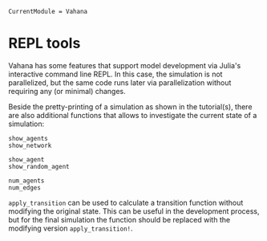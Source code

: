 ```@meta
CurrentModule = Vahana
```

# REPL tools

Vahana has some features that support model development via Julia's
interactive command line REPL. In this case, the simulation is not
parallelized, but the same code runs later via parallelization without
requiring any (or minimal) changes.

Beside the pretty-printing of a simulation as shown in the
tutorial(s), there are also additional functions that allows to
investigate the current state of a simulation:

```@docs
show_agents
show_network

show_agent
show_random_agent

num_agents
num_edges
```

`apply_transition` can be used to calculate a transition function
without modifying the original state. This can be useful in the
development process, but for the final simulation the function should
be replaced with the modifying version `apply_transition!`.
